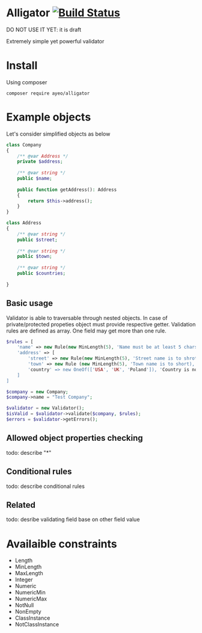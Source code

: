 # Alligator [![Build Status](https://travis-ci.org/ayeo/alligator.svg?branch=master)](https://travis-ci.org/ayeo/alligator)

DO NOT USE IT YET: it is draft 

Extremely simple yet powerful validator

Install
=======

Using composer
```
composer require ayeo/alligator
```

Example objects
===============

Let's consider simplified objects as below
```php
class Company
{
    /** @var Address */
    private $address;
    
    /** @var string */ 
    public $name;
    
    public function getAddress(): Address
    {
        return $this->address();
    }
}
```

```php
class Address
{
    /** @var string */ 
    public $street;
    
    /** @var string */ 
    public $town;
    
    /** @var string */ 
    public $countries;
    
}
```

## Basic usage


Validator is able to traversable through nested objects. In case of private/protected propeties object must provide respective getter. Validation rules are defined as array. One field may get more than one rule. 
```php
$rules = [
    'name' => new Rule(new MinLength(5), 'Name must be at least 5 chars long'],
    'address' => [
        'street' => new Rule(new MinLength(5), 'Street name is to shrot'),
        'town' => new Rule (new MinLength(5), 'Town name is to short),
        'country' => new OneOf(['USA', 'UK', 'Poland']), 'Country is not allowed')
    ]
] 
```

```php
$company = new Company;
$company->name = "Test Company";

$validator = new Validator();
$isValid = $validator->validate($company, $rules);
$errors = $validator->getErrors();
```

## Allowed object properties checking

todo: describe "*"

## Conditional rules

todo: describe conditional rules

## Related

todo: desribe validating field base on other field value 

Availaible constraints
======================

- Length
- MinLength
- MaxLength
- Integer
- Numeric
- NumericMin
- NumericMax
- NotNull
- NonEmpty
- ClassInstance
- NotClassInstance



